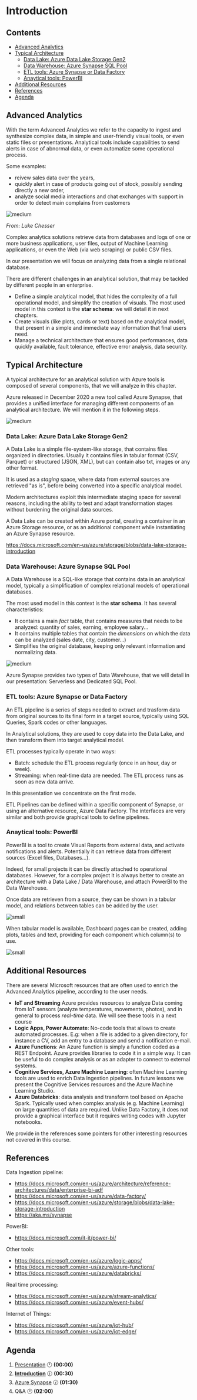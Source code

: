 <link rel="stylesheet" href="style.css">

# Introduction  <!-- omit in TOC -->

## Contents <!-- omit in TOC -->

- [Advanced Analytics](#advanced-analytics)
- [Typical Architecture](#typical-architecture)
  - [Data Lake: Azure Data Lake Storage Gen2](#data-lake-azure-data-lake-storage-gen2)
  - [Data Warehouse: Azure Synapse SQL Pool](#data-warehouse-azure-synapse-sql-pool)
  - [ETL tools: Azure Synapse or Data Factory](#etl-tools-azure-synapse-or-data-factory)
  - [Anaytical tools: PowerBI](#anaytical-tools-powerbi)
- [Additional Resources](#additional-resources)
- [References](#references)
- [Agenda](#agenda)

## Advanced Analytics

With the term Advanced Analytics we refer to the capacity to ingest and synthesize complex data, in simple and user-friendly visual tools, or even static files or presentations. 
Analytical tools include capabilities to send alerts in case of abnormal data, or even automatize some operational process.

Some examples:
  - reivew sales data over the years,
  - quickly alert in case of products going out of stock, possibly sending directly a new order,
  - analyze social media interactions and chat exchanges with support in order to detect main complains from customers

![medium](./images/example-dashboard-luke-chesser.jpg)

*From: Luke Chesser*

Complex analytics solutions retrieve data from databases and logs of one or more business applications, user files, output of Machine Learning applications, or even the Web (via web scraping) or public CSV files.

In our presentation we will focus on analyzing data from a single relational database.

There are different challenges in an analytical solution, that may be tackled by different people in an enterprise.
* Define a simple analytical model, that hides the complexity of a full operational model, and simplify the creation of visuals. The most used model in this context is the **star schema**: we will detail it in next chapters.
* Create visuals (like plots, cards or text)  based on the analytical model, that present in a simple and immediate way information that final users need.
* Manage a technical architecture that ensures good performances, data quickly available, fault tolerance, effective error analysis, data security.

## Typical Architecture

A typical architecture for an analytical solution with Azure tools is composed of several components, that we will analyze in this chapter.

Azure released in December 2020 a new tool called Azure Synapse, that provides a unified interface for managing different components of an analytical architecture. We will mention it in the following steps.

![medium](./images/azure-new-architecture.png)

### Data Lake: Azure Data Lake Storage Gen2

A Data Lake is a simple file-system-like storage, that contains files organized in directories. Usually it contains files in tabular format (CSV, Parquet) or structured (JSON, XML), but can contain also txt, images or any other format.

It is used as a *staging* space, where data from external sources are retrieved "as is", before being converted into a specific analytical model.

Modern architectures exploit this intermediate staging space for several reasons, including the ability to test and adapt transformation stages without burdening the original data sources.

A Data Lake can be created within Azure portal, creating a container in an Azure Storage resource, or as an additional component while instantiating an Azure Synapse resource.

https://docs.microsoft.com/en-us/azure/storage/blobs/data-lake-storage-introduction

### Data Warehouse: Azure Synapse SQL Pool

A Data Warehouse is a SQL-like storage that contains data in an analytical model, typically a simplification of complex relational models of operational databases.

 The most used model in this context is the **star schema**. It has several characteristics:
  * It contains a main *fact* table, that contains measures that needs to be analyzed: quantity of sales, earning, employee salary...
  * It contains multiple tables that contain the *dimensions* on which the data can be analyzed (sales date, city, customer...)
  * Simplifies the original database, keeping only relevant information and normalizing data. 

![medium](./images/star-schema-example.png)

Azure Synapse provides two types of Data Warehouse, that we will detail in our presentation: Serverless and Dedicated SQL Pool.

### ETL tools: Azure Synapse or Data Factory

An ETL pipeline is a series of steps needed to extract and trasform data from original sources to its final form in a target source, typically using SQL Queries, Spark codes or other languages.

In Analytical solutions, they are used to copy data into the Data Lake, and then transform them into target analytical model.

ETL processes typically operate in two ways:

* Batch: schedule the ETL process regularly (once in an hour, day or week).
* Streaming: when real-time data are needed. The ETL process runs as soon as new data arrive.

In this presentation we concentrate on the first mode.

ETL Pipelines can be defined within a specific component of Synapse, or using an alternative resource, Azure Data Factory. The interfaces are very similar and both provide graphical tools to define pipelines.

### Anaytical tools: PowerBI

PowerBI is a tool to create Visual Reports from external data, and activate notifications and alerts.
Potentially it can retrieve data from different sources (Excel files, Databases...).

Indeed, for small projects it can be directly attached to operational databases. However, for a complex project it is always better to create an architecture with a Data Lake / Data Warehouse, and attach PowerBI to the Data Warehouse.

Once data are retrieven from a source, they can be shown in a tabular model, and relations between tables can be added by the user.

![small](images/pbi-model.png)

When tabular model is available, Dashboard pages can be created, adding plots, tables and text, providing for each component which column(s) to use.

![small](images/pbi-visuals.png)

## Additional Resources

There are several Microsoft resources that are often used to enrich the Advanced Analytics pipeline, according to the user needs.

- **IoT and Streaming** Azure provides resources to analyze Data coming from IoT sensors (analyze temperatures, movements, photos), and in general to process *real-time* data. We will see these tools in a next course
- **Logic Apps, Power Automate**: No-code tools that allows to create automated processes. E.g:  when a file is added to a given directory, for instance a CV, add an entry to a database and send a notification e-mail.
- **Azure Functions**: An Azure function is simply a function coded as a REST Endpoint. Azure provides libraries to code it in a simple way. It can be useful to do complex analysis or as an adapter to connect to external systems.
- **Cognitive Services, Azure Machine Learning**: often Machine Learning tools are used to enrich Data Ingestion pipelines. In future lessons we present the Cognitive Services resources and the Azure Machine Learning Studio.
- **Azure Databricks**: data analysis and transform tool based on Apache Spark. Typically used when complex analysis (e.g. Machine Learning) on large quantities of data are required. Unlike Data Factory, it does not provide a graphical interface but it requires writing codes with Jupyter notebooks.

We provide in the references some pointers for other interesting resources not covered in this course.


## References

Data Ingestion pipeline:
- https://docs.microsoft.com/en-us/azure/architecture/reference-architectures/data/enterprise-bi-adf
- https://docs.microsoft.com/en-us/azure/data-factory/
- https://docs.microsoft.com/en-us/azure/storage/blobs/data-lake-storage-introduction
- https://aka.ms/synapse

PowerBI:
- https://docs.microsoft.com/it-it/power-bi/

Other tools:
- https://docs.microsoft.com/en-us/azure/logic-apps/
- https://docs.microsoft.com/en-us/azure/azure-functions/
- https://docs.microsoft.com/en-us/azure/databricks/

Real time processing:
- https://docs.microsoft.com/en-us/azure/stream-analytics/
- https://docs.microsoft.com/en-us/azure/event-hubs/

Internet of Things:
- https://docs.microsoft.com/en-us/azure/iot-hub/
- https://docs.microsoft.com/en-us/azure/iot-edge/

## Agenda

1. [Presentation](01.presentation.md) :clock12: **(00:00)**
2. **[Introduction](02.introduction.md)** :clock1230: **(00:30)**
3. [Azure Synapse](03.azure-synapse.md) :clock130: **(01:30)**
4. Q&A :clock2: **(02:00)**